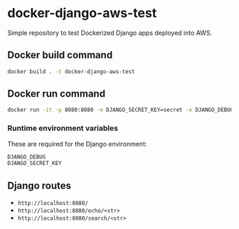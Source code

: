# docker-django-aws-test

Simple repository to test Dockerized Django apps deployed into AWS.

## Docker build command

```bash
docker build . -t docker-django-aws-test
```

## Docker run command

```bash
docker run -it -p 8080:8080 -e DJANGO_SECRET_KEY=secret -e DJANGO_DEBUG=True docker-django-aws-test python manage.py runserver 0:8080
```

### Runtime environment variables

These are required for the Django environment:

```bash
DJANGO_DEBUG
DJANGO_SECRET_KEY
```

## Django routes

* `http://localhost:8080/`
* `http://localhost:8080/echo/<str>`
* `http://localhost:8080/search/<str>`

